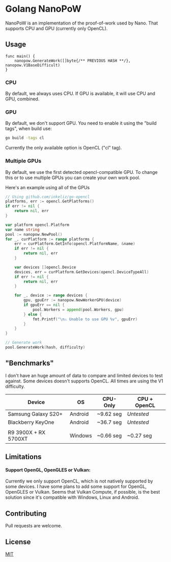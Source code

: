 # Golang NanoPoW

NanoPoW is an implementation of the proof-of-work used by Nano. That supports CPU and GPU (currently only OpenCL).

## Usage

```golang
func main() {
    nanopow.GenerateWork([]byte{/** PREVIOUS HASH **/}, nanopow.V1BaseDifficult)
}
```

### CPU

By default, we always uses CPU. If GPU is available, it will use CPU and GPU, combined.

### GPU

By default, we don't support GPU. You need to enable it using the "build tags", when build use:

```bash
go build -tags cl
```

Currently the only available option is OpenCL ("cl" tag).

### Multiple GPUs

By default, we use the first detected opencl-compatible GPU. To change this or to use multiple GPUs you can create your own work pool.

Here's an example using all of the GPUs

```go
// Using github.com/inkeliz/go-opencl
platforms, err := opencl.GetPlatforms()
if err != nil {
    return nil, err
}

var platform opencl.Platform
var name string
pool := nanopow.NewPool()
for _, curPlatform := range platforms {
    err = curPlatform.GetInfo(opencl.PlatformName, &name)
    if err != nil {
        return nil, err
    }

    var devices []opencl.Device
    devices, err = curPlatform.GetDevices(opencl.DeviceTypeAll)
    if err != nil {
        return nil, err
    }

    for _, device := range devices {
		gpu, gpuErr := nanopow.NewWorkerGPU(device)
		if gpuErr == nil {
			pool.Workers = append(pool.Workers, gpu)
		} else {
			fmt.Printf("\n⚠️ Unable to use GPU %v", gpuErr)
		}
    }
}

// Generate work
pool.GenerateWork(hash, difficulty)
```

## "Benchmarks"

I don't have an huge amount of data to compare and limited devices to test against. Some devices doesn't supports OpenCL. All times are using the V1 difficulty.

| Device               | OS      | CPU-Only  | CPU + OpenCL |
| -------------------- | ------- | --------- | ------------ |
| Samsung Galaxy S20+  | Android | ~9.62 seg | _Untested_   |
| Blackberry KeyOne    | Android | ~36.7 seg | _Untested_   |
|                      |         |           |
| R9 3900X + RX 5700XT | Windows | ~0.66 seg | ~0.27 seg    |

## Limitations

#### Support OpenGL, OpenGLES or Vulkan:

Currently we only support OpenCL, which is not natively supported by some devices. I have some plans to add some support for OpenGL, OpenGLES or Vulkan. Seems that Vulkan Compute, if possible, is the best solution since it's compatible with Windows, Linux and Android.

## Contributing

Pull requests are welcome.

## License

[MIT](https://choosealicense.com/licenses/mit/)
